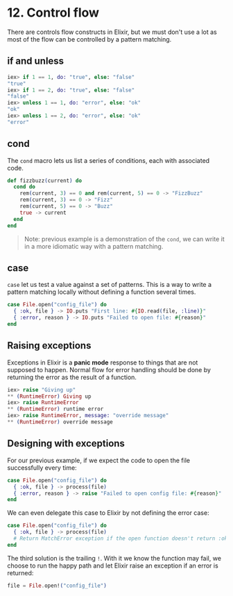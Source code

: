 # 12. Control flow

There are controls flow constructs in Elixir, but we must don't use a lot as most of the flow can be controlled by a pattern matching.  

## if and unless

```elixir
iex> if 1 == 1, do: "true", else: "false"
"true"
iex> if 1 == 2, do: "true", else: "false"
"false"
iex> unless 1 == 1, do: "error", else: "ok"
"ok"
iex> unless 1 == 2, do: "error", else: "ok"
"error"
```

## cond

The `cond` macro lets us list a series of conditions, each with associated code.  

```elixir
def fizzbuzz(current) do
  cond do 
    rem(current, 3) == 0 and rem(current, 5) == 0 -> "FizzBuzz"
    rem(current, 3) == 0 -> "Fizz"
    rem(current, 5) == 0 -> "Buzz"
    true -> current
  end
end
```

> Note: previous example is a demonstration of the `cond`, we can write it in a more idiomatic way with a pattern matching.  

## case

`case` let us test a value against a set of patterns. This is a way to write a pattern matching locally without defining a function several times.  

```elixir
case File.open("config_file") do
  { :ok, file } -> IO.puts "First line: #{IO.read(file, :line)}"
  { :error, reason } -> IO.puts "Failed to open file: #{reason}"
end
```

## Raising exceptions

Exceptions in Elixir is a **panic mode** response to things that are not supposed to happen. Normal flow for error handling should be done by returning the error as the result of a function.  

```elixir
iex> raise "Giving up"
** (RuntimeError) Giving up
iex> raise RuntimeError
** (RuntimeError) runtime error
iex> raise RuntimeError, message: "override message"
** (RuntimeError) override message
```

## Designing with exceptions

For our previous example, if we expect the code to open the file successfully every time:  

```elixir
case File.open("config_file") do
  { :ok, file } -> process(file)
  { :error, reason } -> raise "Failed to open config file: #{reason}"
end
```

We can even delegate this case to Elixir by not defining the error case:  

```elixir
case File.open("config_file") do
  { :ok, file } -> process(file)
  # Return MatchError exception if the open function doesn't return :ok
end
```

The third solution is the trailing `!`. With it we know the function may fail, we choose to run the happy path and let Elixir raise an exception if an error is returned:  

```elixir
file = File.open!("config_file")
```
